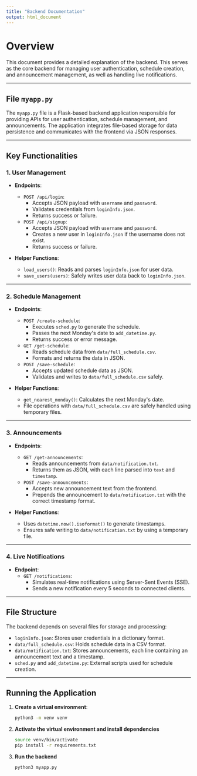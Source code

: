 ```yaml
---
title: "Backend Documentation"
output: html_document
---
```


# Overview

This document provides a detailed explanation of the backend. This serves as the core backend for managing user authentication, schedule creation, and announcement management, as well as handling live notifications.

---

## File `myapp.py` 

The `myapp.py` file is a Flask-based backend application responsible for providing APIs for user authentication, schedule management, and announcements. The application integrates file-based storage for data persistence and communicates with the frontend via JSON responses.

---

## Key Functionalities

### 1. **User Management**
- **Endpoints**:
    - `POST /api/login`:
      - Accepts JSON payload with `username` and `password`.
      - Validates credentials from `loginInfo.json`.
      - Returns success or failure.
    - `POST /api/signup`:
      - Accepts JSON payload with `username` and `password`.
      - Creates a new user in `loginInfo.json` if the username does not exist.
      - Returns success or failure.

- **Helper Functions**:
    - `load_users()`: Reads and parses `loginInfo.json` for user data.
    - `save_users(users)`: Safely writes user data back to `loginInfo.json`.

---

### 2. **Schedule Management**
- **Endpoints**:
    - `POST /create-schedule`:
      - Executes `sched.py` to generate the schedule.
      - Passes the next Monday's date to `add_datetime.py`.
      - Returns success or error message.
    - `GET /get-schedule`:
      - Reads schedule data from `data/full_schedule.csv`.
      - Formats and returns the data in JSON.
    - `POST /save-schedule`:
      - Accepts updated schedule data as JSON.
      - Validates and writes to `data/full_schedule.csv` safely.

- **Helper Functions**:
    - `get_nearest_monday()`: Calculates the next Monday's date.
    - File operations with `data/full_schedule.csv` are safely handled using temporary files.

---

### 3. **Announcements**
- **Endpoints**:
    - `GET /get-announcements`:
      - Reads announcements from `data/notification.txt`.
      - Returns them as JSON, with each line parsed into `text` and `timestamp`.
    - `POST /save-announcements`:
      - Accepts new announcement text from the frontend.
      - Prepends the announcement to `data/notification.txt` with the correct timestamp format.

- **Helper Functions**:
    - Uses `datetime.now().isoformat()` to generate timestamps.
    - Ensures safe writing to `data/notification.txt` by using a temporary file.

---

### 4. **Live Notifications**
- **Endpoint**:
    - `GET /notifications`:
      - Simulates real-time notifications using Server-Sent Events (SSE).
      - Sends a new notification every 5 seconds to connected clients.

---

## File Structure
The backend depends on several files for storage and processing:
- `loginInfo.json`: Stores user credentials in a dictionary format.
- `data/full_schedule.csv`: Holds schedule data in a CSV format.
- `data/notification.txt`: Stores announcements, each line containing an announcement text and a timestamp.
- `sched.py` and `add_datetime.py`: External scripts used for schedule creation.

---

## Running the Application
1. **Create a virtual environment**:
    ```bash
    python3 -m venv venv
    ```
2. **Activate the virtual environment and install dependencies**
    ```bash
    source venv/bin/activate
    pip install -r requirements.txt
    ```

3. **Run the backend**
    ```bash
    python3 myapp.py
    ```